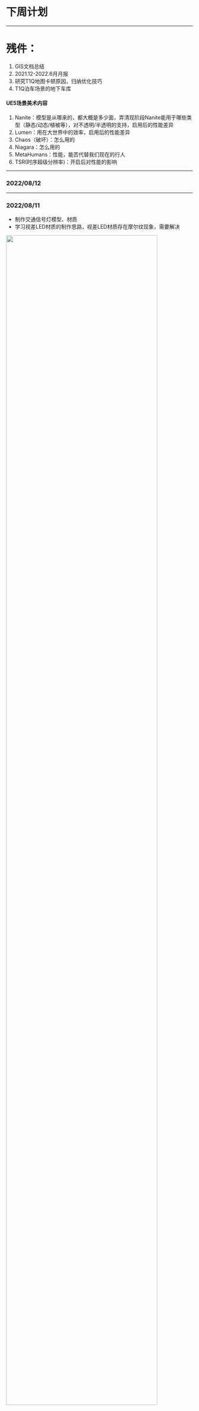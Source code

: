 # 下周计划

***
# 残件：
1. GIS文档总结 
2. 2021.12-2022.6月月报
3. 研究T1Q地图卡顿原因，归纳优化技巧
4. T1Q泊车场景的地下车库
#### UE5场景美术内容
1. Nanite：模型是从哪来的，都大概是多少面，弄清现阶段Nanite能用于哪些类型（静态/动态/植被等），对不透明/半透明的支持，启用后的性能差异
2. Lumen：用在大世界中的效率，启用后的性能差异
3. Chaos（破坏）：怎么用的
4. Niagara：怎么用的
5. MetaHumans：性能，能否代替我们现在的行人
6. TSR(时序超级分辨率)：开启后对性能的影响

***
### 2022/08/12

***
### 2022/08/11
- 制作交通信号灯模型、材质
- 学习视差LED材质的制作思路，视差LED材质存在摩尔纹现象，需要解决
<img src=./images/TrafficLight.png width=90%>

***
### 2022/08/10
- 制作轮椅、婴儿车模型、贴图资产
- 新增轮椅、婴儿车可调用Ped
***
### 2022/08/09
- 总结场景优化文档
- 将障碍物的subtype名称修改为Prop
- 制作合众新需求资产模型：轮椅Ped、婴儿车Ped
***
### 2022/08/08
- 修改道路模型的材质id顺序
- 检查、更新各场景中道路用例对已改模型的引用
***
### 2022/08/05
- 修改坡道岔道路口模型
- 搭建坡道岔道路用例索引，测试可用性
- 将围栏用例的Props索引改为静态网格模型，修复Prop过多导致的崩溃问题
- 修改道路模型的材质id顺序
***
### 2022/08/04
- 制作坡道岔道路口模型
- 搭建坡道岔道仿真用例
***
### 2022/08/03
- T1Q02新增350-300-250-200-150不同曲率连续弯道用例
- 制作坡道岔道路口模型
***
### 2022/08/02
- 修复T1Q01/02/03创建前车时，距离值不正确的问题
- T1Q02-17匝道加长至1500m
***
### 2022/08/01
- 学习次时代建模流程
***
### 2022/07/29
- 总结场景优化文档。
***
### 2022/07/28
- 优化T1Q场景性能：T1Q01、03中，GPU性能波动区间12ms——14.5ms，而T1Q02的GPU性能波动为16ms——20ms（F11全屏模式下），很有可能是因为T1Q02中有动态灯光和多个PPV
- 修改T1Q02的匝道索引路径
***
### 2022/07/27
- 研究遮挡剔除的优化：引擎中，遮挡剔除选项默认开启，关闭会增加CPU、GPU的开销
- 一些优化命令：
  >r.ScreenPercentag——修改画面分辨率
  >sg.ShadowQuality———修改阴影质量，0为无阴影，4为最高质量阴影
***
### 2022/07/26
- 优化T1Q场景性能，定位出优化方向为：GPU、模型LOD、光照和阴影（静态、动态）
***
### 2022/07/25
- 搭建缺失仿真用例，修改贴图
- 修复坡道用例的坡度数据，调整标牌、贴花坐标
***
### 2022/07/23
- 制作T1Q缺失用例模型、贴图
- 搭建缺失的仿真用例，修复坡道用例的坡度数据
***
### 2022/07/22
- 更新泊车场景的泊车位、道路用例
- 制作T1Q缺失用例模型
***
### 2022/07/21
- 总结场景优化思路
***
### 2022/07/20
- 修改ENCAP的二车道、路口模型和贴图
- 总结场景优化思路
***
### 2022/07/19
- 学习UE4的剔除模块，总结场景优化思路
***
### 2022/07/18
- 搭建、测试ENCAP二车道路口场景
- 新增1.82m宽度的车道模型，并在T1Q03中新增车道宽1.82m的1km直道
***
### 2022/07/15
- 检查、修改T1Q项目中道路用例的线型、颜色、线宽
- 制作ENCAP路口模型
***
### 2022/07/14
- 配置T1Q项目用到的路牌的Values
- 检查、修改T1Q项目中道路用例的线型、颜色、线宽
***
### 2022/07/13
- 对T1Q场景中引用的道路标牌进行分类
- 对深度学习组提供的车辆、行人、路牌定义进行中文注释
- 将Sim2021资产路径表格从钉钉迁移到飞书
***
### 2022/07/12
- 重新核对车辆Npc的长宽数据，Tesla、FenceCar、MidBus模型尺寸有错误，将其修改正确
  >Carla的车辆如果在DCC软件中直接改变大小，需要把轮子拆分并重新定位坐标轴，否则会出现车轮的轴坐标错误，在UE4中运行会变成轮、车分离。
- 更新道路贴图的资产路径
***
### 2022/07/11
奇瑞行车场景：
- 完成场景拆分与道路简化工作
- 修改SnappyRoad的最大可视距离
其他资产：
- 更新部分障碍物、动物的长宽数据
- 将自行车、电动车、摩托车等二轮车转化为Ped类
***
### 2022/07/04 - 2022/07/10
奇瑞行车场景：
- 修改行车场景中建筑、道路模型Lod、贴图分辨率
- 在AebTest地图中，将2km三车道直道延长至4.5km；新增一条4km三车道直道
- 新增25/45/75/125限速牌
- 场景拆分：拆分总体完成度80%。
***